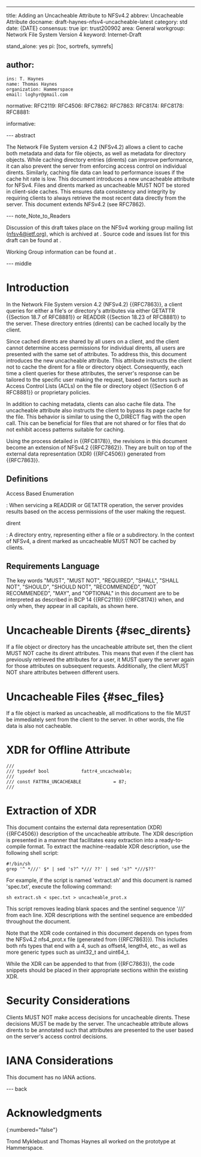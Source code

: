---
title: Adding an Uncacheable Attribute to NFSv4.2
abbrev: Uncacheable Attribute
docname: draft-haynes-nfsv4-uncacheable-latest
category: std
date: {DATE}
consensus: true
ipr: trust200902
area: General
workgroup: Network File System Version 4
keyword: Internet-Draft

stand_alone: yes
pi: [toc, sortrefs, symrefs]

author:
 -
    ins: T. Haynes
    name: Thomas Haynes
    organization: Hammerspace
    email: loghyr@gmail.com

normative:
  RFC2119:
  RFC4506:
  RFC7862:
  RFC7863:
  RFC8174:
  RFC8178:
  RFC8881:

informative:

--- abstract

The Network File System version 4.2 (NFSv4.2) allows a client to
cache both metadata and data for file objects, as well as metadata
for directory objects.  While caching directory entries (dirents) can
improve performance, it can also prevent the server from enforcing access
control on individual dirents.  Similarly, caching file data can lead to
performance issues if the cache hit rate is low.  This document introduces
a new uncacheable attribute for NFSv4.  Files and dirents marked as
uncacheable MUST NOT be stored in client-side caches.
This ensures data consistency and integrity by requiring clients to
always retrieve the most recent data directly from the server. This
document extends NFSv4.2 (see RFC7862).

--- note_Note_to_Readers

Discussion of this draft takes place
on the NFSv4 working group mailing list (nfsv4@ietf.org),
which is archived at
[](https://mailarchive.ietf.org/arch/search/?email_list=nfsv4). Source
code and issues list for this draft can be found at
[](https://github.com/ietf-wg-nfsv4/uncacheable).

Working Group information can be found at [](https://github.com/ietf-wg-nfsv4).

--- middle

# Introduction

In the Network File System version 4.2 (NFSv4.2) {{RFC7863}}, a client
queries for either a file's or directory's attributes via either GETATTR
{{Section 18.7 of RFC8881}} or READDIR {{Section 18.23 of RFC8881}}
to the server. These directory entries (dirents) can be cached locally
by the client.

Since cached dirents are shared by all users on a client, and the
client cannot determine access permissions for individual dirents, all
users are presented with the same set of attributes. To address this,
this document introduces the new uncacheable attribute. This attribute
instructs the client not to cache the dirent for a file or directory
object. Consequently, each time a client queries for these attributes,
the server's response can be tailored to the specific user making
the request, based on factors such as Access Control Lists (ACLs) on
the file or directory object {{Section 6 of RFC8881}}
or proprietary policies.

In addition to caching metadata, clients can also cache file data. The
uncacheable attribute also instructs the client to bypass its page cache
for the file. This behavior is similar to using the O_DIRECT flag with
the open call. This can be beneficial for files that are not shared or
for files that do not exhibit access patterns suitable for caching.

Using the process detailed in {{RFC8178}}, the revisions in this document
become an extension of NFSv4.2 {{RFC7862}}. They are built on top of the
external data representation (XDR) {{RFC4506}} generated from {{RFC7863}}.

## Definitions

Access Based Enumeration

: When servicing a READDIR or GETATTR operation, the server provides
results based on the access permissions of the user making the request.

dirent

: A directory entry, representing either a file or a subdirectory. In
the context of NFSv4, a dirent marked as uncacheable MUST NOT be cached
by clients.

## Requirements Language

The key words "MUST", "MUST NOT", "REQUIRED", "SHALL", "SHALL NOT", "SHOULD",
"SHOULD NOT", "RECOMMENDED", "NOT RECOMMENDED", "MAY", and "OPTIONAL" in this
document are to be interpreted as described in BCP 14 {{RFC2119}} {{!RFC8174}}
when, and only when, they appear in all capitals, as shown here.

# Uncacheable Dirents {#sec_dirents}

If a file object or directory has the uncacheable attribute set,
then the client MUST NOT cache its dirent attributes. This means
that even if the client has previously retrieved the attributes
for a user, it MUST query the server again for those attributes
on subsequent requests. Additionally, the client MUST NOT share
attributes between different users.

# Uncacheable Files {#sec_files}

If a file object is marked as uncacheable, all modifications to
the file MUST be immediately sent from the client to the server. In
other words, the file data is also not cacheable.

# XDR for Offline Attribute

~~~ xdr
///
/// typedef bool            fattr4_uncacheable;
///
/// const FATTR4_UNCACHEABLE            = 87;
///
~~~

# Extraction of XDR

This document contains the external data representation (XDR)
{{RFC4506}} description of the uncacheable attribute.  The XDR
description is presented in a manner that facilitates easy extraction
into a ready-to-compile format. To extract the machine-readable XDR
description, use the following shell script:

~~~ shell
#!/bin/sh
grep '^ *///' $* | sed 's?^ */// ??' | sed 's?^ *///$??'
~~~

For example, if the script is named 'extract.sh' and this document is
named 'spec.txt', execute the following command:

~~~ shell
sh extract.sh < spec.txt > uncacheable_prot.x
~~~

This script removes leading blank spaces and the sentinel sequence '///'
from each line. XDR descriptions with the sentinel sequence are embedded
throughout the document.

Note that the XDR code contained in this document depends on types from
the NFSv4.2 nfs4_prot.x file (generated from {{RFC7863}}).  This includes
both nfs types that end with a 4, such as offset4, length4, etc., as
well as more generic types such as uint32_t and uint64_t.

While the XDR can be appended to that from {{RFC7863}}, the code snippets
should be placed in their appropriate sections within the existing XDR.



# Security Considerations

Clients MUST NOT make access decisions for uncacheable dirents. These
decisions MUST be made by the server. The uncacheable attribute allows
dirents to be annotated such that attributes are presented to the user
based on the server's access control decisions.

# IANA Considerations

This document has no IANA actions.



--- back

# Acknowledgments
{:numbered="false"}

Trond Myklebust and Thomas Haynes all worked on the prototype at Hammerspace.
